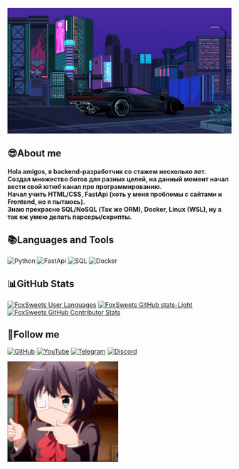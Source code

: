 [![Header](https://github.com/FoxSweets/foxsweets/blob/main/assets/profile.gif)](https://www.youtube.com/@FoxSweets)

## 😎About me
#### Hola amigos, я backend-разработчик со стажем несколько лет.<br>Создал множество ботов для разных целей, на данный момент начал вести свой ютюб канал про программированию.<br>Начал учить HTML/CSS, FastApi (хоть у меня проблемы с сайтами и Frontend, но я пытаюсь).<br>Знаю прекрасно SQL/NoSQL (Так же ORM), Docker, Linux (WSL), ну а так еж умею делать парсеры/скрипты.

## 📚Languages and Tools
![Python](https://img.shields.io/badge/-Python-282a36?style=for-the-badge&logo=Python&logoColor=FFFFFF)
![FastApi](https://img.shields.io/badge/-FastApi-282a36?style=for-the-badge&logo=FastApi&logoColor=FFFFFF)
![SQL](https://img.shields.io/badge/-SQL-282a36?style=for-the-badge&logo=PostgreSQL&logoColor=FFFFFF)
![Docker](https://img.shields.io/badge/-Docker-282a36?style=for-the-badge&logo=Docker&logoColor=FFFFFF)

## 📊GitHub Stats
[![FoxSweets User Languages](https://github-readme-stats.vercel.app/api/top-langs/?username=FoxSweets&theme=dracula&hide_border=false&include_all_commits=false&count_private=false&layout=compact)](https://github.com/FoxSweets/github-readme-stats)
[![FoxSweets GitHub stats-Light](https://github-readme-stats.vercel.app/api?username=FoxSweets&show_icons=true&theme=dracula)](https://github.com/FoxSweets/github-readme-stats)
[![FoxSweets GitHub Contributor Stats](https://github-contributor-stats.vercel.app/api?username=FoxSweets&limit=5&theme=dracula&combine_all_yearly_contributions=true)](https://github.com/FoxSweets/github-readme-stats)

## 🎃Follow me
[![GitHub](https://img.shields.io/badge/-GitHub-282a36?style=for-the-badge&logo=GitHub&logoColor=FFFFFF)](https://github.com/FoxSweets)
[![YouTube](https://img.shields.io/badge/-Youtube-282a36?style=for-the-badge&logo=YouTube&logoColor=FFFFFF)](https://www.youtube.com/@FoxSweets)
[![Telegram](https://img.shields.io/badge/-Telegram-282a36?style=for-the-badge&logo=Telegram&logoColor=FFFFFF)](https://t.me/DeviAnteNine)
[![Discord](https://img.shields.io/badge/-Discord-282a36?style=for-the-badge&logo=Discord&logoColor=FFFFFF)](https://discord.com/invite/U59cgYUNwv)

[![Bottom](https://github.com/FoxSweets/foxsweets/blob/main/assets/dance.gif)](https://www.youtube.com/@FoxSweets)